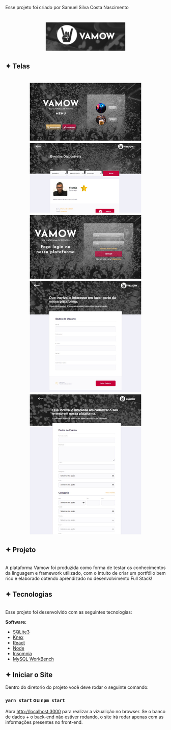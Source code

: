 Esse projeto foi criado por Samuel Silva Costa Nascimento

<h1 align="center">
    <img alt="Telas" title="App" src="src/assets/images/logo.jpg" width="250px"/>
</h1>

## ✦ Telas
<h1 align="center">
    <img alt="Telas" title="App" src="src/assets/images/menu.jpg" width="350px"/>
    <img alt="Telas" title="App" src="src/assets/images/buscar-evento.jpg" width="350px"/>
    <img alt="Telas" title="App" src="src/assets/images/login.jpg" width="350px"/>  
    <img alt="Telas" title="App" src="src/assets/images/cadastrar-user.jpg" width="350px"/>
    <img alt="Telas" title="App" src="src/assets/images/criar-evento.jpg" width="350px"/>
</h1>

## ✦ Projeto
<br>
<div style="text-align: justify">
A plataforma Vamow foi produzida como forma de testar os conhecimentos da linguagem e framework utilizado, com o intuito de criar um portfólio bem rico e elaborado obtendo aprendizado no desenvolvimento Full Stack!
</div>

## ✦ Tecnologias
<br>
<div style="text-align: justify">
Esse projeto foi desenvolvido com as seguintes tecnologias:

**Software:**
- [SQLite3](https://www.sqlite.org/index.html)
- [Knex](http://knexjs.org/#changelog)
- [React](https://pt-br.reactjs.org/)
- [Node](https://nodejs.org/en/)
- [Insomnia](https://insomnia.rest/)
- [MySQL WorkBench](https://www.mysql.com/products/workbench/)

</div>

## ✦ Iniciar o Site

Dentro do diretorio do projeto você deve rodar o seguinte comando:

### `yarn start` ou `npm start`

Abra [http://localhost:3000](http://localhost:3000) para realizar a vizualição no browser.
Se o banco de dados + o back-end não estiver rodando, o site irá rodar apenas com as informações presentes no front-end.

